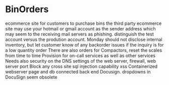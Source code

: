 # BinOrders
ecommerce site for customers to purchase bins
the third party ecommerce site may use your hotmail or gmail account as the sender address which may seem to the receiving mail servers as phishing.
distinguish the test account versus the prodution account. Monday
should not disclose internal inventory, but let customer know of any backorder issues if the inquiry is for a low quantity order
There are also orders for Compactors, reset the scales from time to time
Provision for on-call services as well as other services
Needs also security on the DNS settings of the web server, firewall, web server port
Block any cross site sql injection capability xss
Containerized webserver page and db connected back end
Docusign.  dropdowns in DocuSign seem obsolete
